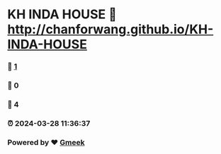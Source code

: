 # KH INDA HOUSE :link: http://chanforwang.github.io/KH-INDA-HOUSE 
### :page_facing_up: [1](http://chanforwang.github.io/KH-INDA-HOUSE/tag.html) 
### :speech_balloon: 0 
### :hibiscus: 4 
### :alarm_clock: 2024-03-28 11:36:37 
### Powered by :heart: [Gmeek](https://github.com/Meekdai/Gmeek)
